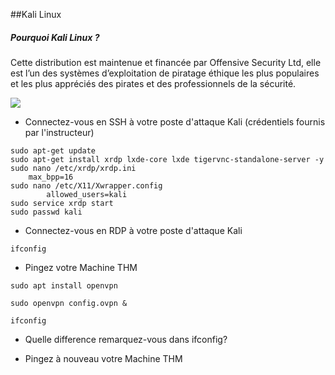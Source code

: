 ##Kali Linux

##### Pourquoi Kali Linux ?
Cette distribution est maintenue et financée par Offensive Security Ltd, elle est l’un des systèmes d’exploitation de piratage éthique les plus populaires et les plus appréciés des pirates et des professionnels de la sécurité.

<p>
  <img src ="https://geekflare.com/wp-content/uploads/2015/09/kali-linux-1200x385.jpg"/>
</p>

- Connectez-vous en SSH à votre poste d'attaque Kali
  (crédentiels fournis par l'instructeur)

```
sudo apt-get update
sudo apt-get install xrdp lxde-core lxde tigervnc-standalone-server -y
sudo nano /etc/xrdp/xrdp.ini
    max_bpp=16
sudo nano /etc/X11/Xwrapper.config
        allowed_users=kali
sudo service xrdp start
sudo passwd kali
```

- Connectez-vous en RDP à votre poste d'attaque Kali

```
ifconfig
```

- Pingez votre Machine THM

```
sudo apt install openvpn

sudo openvpn config.ovpn &

ifconfig
```

- Quelle difference remarquez-vous dans ifconfig?

- Pingez à nouveau votre Machine THM
